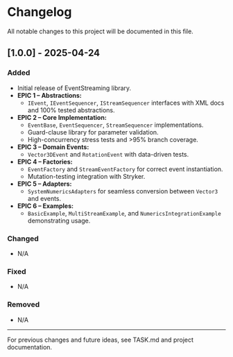 # Changelog

All notable changes to this project will be documented in this file.

## [1.0.0] - 2025-04-24
### Added
- Initial release of EventStreaming library.
- **EPIC 1 – Abstractions:**
  - `IEvent`, `IEventSequencer`, `IStreamSequencer` interfaces with XML docs and 100% tested abstractions.
- **EPIC 2 – Core Implementation:**
  - `EventBase`, `EventSequencer`, `StreamSequencer` implementations.
  - Guard-clause library for parameter validation.
  - High-concurrency stress tests and >95% branch coverage.
- **EPIC 3 – Domain Events:**
  - `Vector3DEvent` and `RotationEvent` with data-driven tests.
- **EPIC 4 – Factories:**
  - `EventFactory` and `StreamEventFactory` for correct event instantiation.
  - Mutation-testing integration with Stryker.
- **EPIC 5 – Adapters:**
  - `SystemNumericsAdapters` for seamless conversion between `Vector3` and events.
- **EPIC 6 – Examples:**
  - `BasicExample`, `MultiStreamExample`, and `NumericsIntegrationExample` demonstrating usage.

### Changed
- N/A

### Fixed
- N/A

### Removed
- N/A

---

For previous changes and future ideas, see TASK.md and project documentation.
